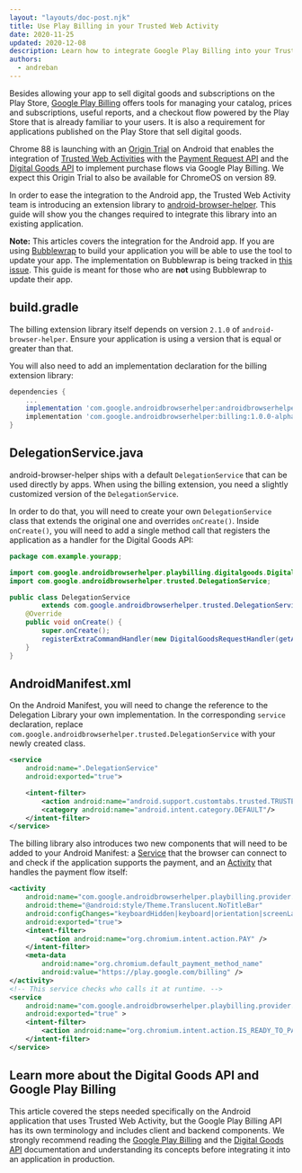 ```yaml
---
layout: "layouts/doc-post.njk"
title: Use Play Billing in your Trusted Web Activity
date: 2020-11-25
updated: 2020-12-08
description: Learn how to integrate Google Play Billing into your Trusted Web Activity project.
authors:
  - andreban
---
```


Besides allowing your app to sell digital goods and subscriptions on the Play Store,
[Google Play Billing][1] offers tools for managing your catalog, prices and subscriptions, useful
reports, and a checkout flow powered by the Play Store that is already familiar to your users. It
is also a requirement for applications published on the Play Store that sell digital goods.

Chrome 88 is launching with an [Origin Trial][11] on Android that enables the integration of
[Trusted Web Activities][2] with the [Payment Request API][3] and the [Digital Goods API][4] to
implement purchase flows via Google Play Billing. We expect this Origin Trial to also be available
for ChromeOS on version 89.

In order to ease the integration to the Android app, the Trusted Web Activity team is introducing
an extension library to [android-browser-helper][5]. This guide will show you the changes required
to integrate this library into an existing application.

**Note:** This articles covers the integration for the Android app. If you are using
[Bubblewrap][9] to build your application you will be able to use the tool to update your app. The
implementation on Bubblewrap is being tracked in [this issue][10]. This guide is meant for
those who are **not** using Bubblewrap to update their app.

## build.gradle

The billing extension library itself depends on version `2.1.0` of `android-browser-helper`. Ensure
your application is using a version that is equal or greater than that.

You will also need to add an implementation declaration for the billing extension library:

```groovy
dependencies {
    ...
    implementation 'com.google.androidbrowserhelper:androidbrowserhelper:2.1.0'
    implementation 'com.google.androidbrowserhelper:billing:1.0.0-alpha05'
}
```

## DelegationService.java

android-browser-helper ships with a default `DelegationService` that can be used directly by apps.
When using the billing extension, you need a slightly customized version of the
`DelegationService`.

In order to do that, you will need to create your own `DelegationService` class that extends the
original one and overrides `onCreate()`. Inside `onCreate()`, you will need to add a single
method call that registers the application as a handler for the Digital Goods API:

```java
package com.example.yourapp;

import com.google.androidbrowserhelper.playbilling.digitalgoods.DigitalGoodsRequestHandler;
import com.google.androidbrowserhelper.trusted.DelegationService;

public class DelegationService
        extends com.google.androidbrowserhelper.trusted.DelegationService {
    @Override
    public void onCreate() {
        super.onCreate();
        registerExtraCommandHandler(new DigitalGoodsRequestHandler(getApplicationContext()));
    }
}
```

## AndroidManifest.xml

On the Android Manifest, you will need to change the reference to the Delegation Library your own
implementation. In the corresponding `service` declaration, replace
`com.google.androidbrowserhelper.trusted.DelegationService` with your newly created class.

```xml
<service
    android:name=".DelegationService"
    android:exported="true">

    <intent-filter>
        <action android:name="android.support.customtabs.trusted.TRUSTED_WEB_ACTIVITY_SERVICE"/>
        <category android:name="android.intent.category.DEFAULT"/>
    </intent-filter>
</service>
```

The billing library also introduces two new components that will need to be added to your Android
Manifest: a [Service][6] that the browser can connect to and check if the application supports the
payment, and an [Activity][7] that handles the payment flow itself:

```xml
<activity
    android:name="com.google.androidbrowserhelper.playbilling.provider.PaymentActivity"
    android:theme="@android:style/Theme.Translucent.NoTitleBar"
    android:configChanges="keyboardHidden|keyboard|orientation|screenLayout|screenSize"
    android:exported="true">
    <intent-filter>
        <action android:name="org.chromium.intent.action.PAY" />
    </intent-filter>
    <meta-data
        android:name="org.chromium.default_payment_method_name"
        android:value="https://play.google.com/billing" />
</activity>
<!-- This service checks who calls it at runtime. -->
<service
    android:name="com.google.androidbrowserhelper.playbilling.provider.PaymentService"
    android:exported="true" >
    <intent-filter>
        <action android:name="org.chromium.intent.action.IS_READY_TO_PAY" />
    </intent-filter>
</service>
```

## Learn more about the Digital Goods API and Google Play Billing

This article covered the steps needed specifically on the Android application that uses Trusted Web
Activity, but the Google Play Billing API has its own terminology and includes client and backend
components. We strongly recommend reading the [Google Play Billing][1] and the
[Digital Goods API][4] documentation and understanding its concepts before integrating it into an
application in production.

[1]: https://developer.android.com/google/play/billing
[2]: /docs/android/trusted-web-activity/
[3]: https://www.w3.org/TR/payment-request/
[4]: https://github.com/WICG/digital-goods
[5]: https://github.com/GoogleChrome/android-browser-helper
[6]: https://developer.android.com/guide/components/services
[7]: https://developer.android.com/reference/android/app/Activity
[8]: https://developer.android.com/google/play/billing/terminology
[9]: https://github.com/GoogleChromeLabs/bubblewrap
[10]: https://github.com/GoogleChromeLabs/bubblewrap/issues/376
[11]: https://web.dev/origin-trials/

